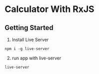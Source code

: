 # Calculator With RxJS

## Getting Started
1. Install Live Server
```
npm i -g live-server
```
2. run app with live-server
```
live-server
```